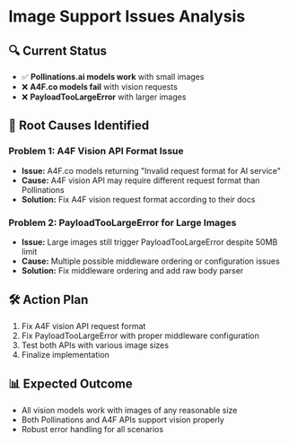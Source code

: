 # Image Support Issues Analysis

## 🔍 Current Status
- ✅ **Pollinations.ai models work** with small images
- ❌ **A4F.co models fail** with vision requests
- ❌ **PayloadTooLargeError** with larger images

## 🎯 Root Causes Identified

### Problem 1: A4F Vision API Format Issue
- **Issue:** A4F.co models returning "Invalid request format for AI service"
- **Cause:** A4F vision API may require different request format than Pollinations
- **Solution:** Fix A4F vision request format according to their docs

### Problem 2: PayloadTooLargeError for Large Images
- **Issue:** Large images still trigger PayloadTooLargeError despite 50MB limit
- **Cause:** Multiple possible middleware ordering or configuration issues
- **Solution:** Fix middleware ordering and add raw body parser

## 🛠️ Action Plan
1. Fix A4F vision API request format
2. Fix PayloadTooLargeError with proper middleware configuration
3. Test both APIs with various image sizes
4. Finalize implementation

## 📊 Expected Outcome
- All vision models work with images of any reasonable size
- Both Pollinations and A4F APIs support vision properly
- Robust error handling for all scenarios